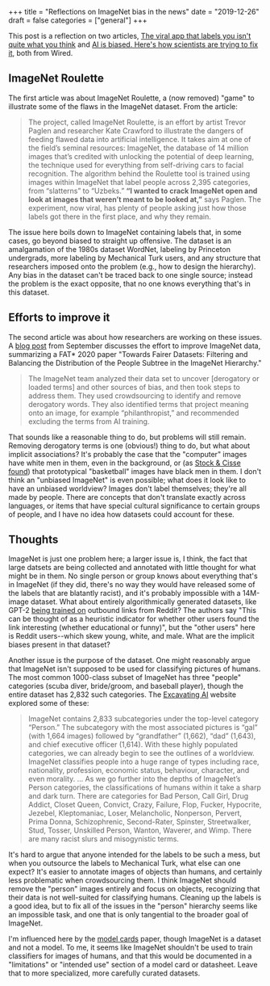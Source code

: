+++
title = "Reflections on ImageNet bias in the news"
date = "2019-12-26"
draft = false
categories = ["general"]
+++

This post is a reflection on two articles, [The viral app that labels you isn't quite what you think](https://www.wired.com/story/viral-app-labels-you-isnt-what-you-think/) and [AI is biased. Here's how scientists are trying to fix it](https://www.wired.com/story/ai-biased-how-scientists-trying-fix/), both from Wired.

<!--more-->

## ImageNet Roulette
The first article was about ImageNet Roulette, a (now removed) "game" to illustrate some of the flaws in the ImageNet dataset. From the article:

> The project, called ImageNet Roulette, is an effort by artist Trevor Paglen and researcher Kate Crawford to illustrate the dangers of feeding flawed data into artificial intelligence. It takes aim at one of the field’s seminal resources: ImageNet, the database of 14 million images that’s credited with unlocking the potential of deep learning, the technique used for everything from self-driving cars to facial recognition. The algorithm behind the Roulette tool is trained using images within ImageNet that label people across 2,395 categories, from “slatterns” to “Uzbeks.” **“I wanted to crack ImageNet open and look at images that weren’t meant to be looked at,”** says Paglen. The experiment, now viral, has plenty of people asking just how those labels got there in the first place, and why they remain.

The issue here boils down to ImageNet containing labels that, in some cases, go beyond biased to straight up offensive. The dataset is an amalgamation of the 1980s dataset WordNet, labeling by Princeton undergrads, more labeling by Mechanical Turk users, and any structure that researchers imposed onto the problem (e.g., how to design the hierarchy). Any bias in the dataset can't be traced back to one single source; instead the problem is the exact opposite, that no one knows everything that's in this dataset.


## Efforts to improve it
The second article was about how researchers are working on these issues. A [blog post](http://image-net.org/update-sep-17-2019) from September discusses the effort to improve ImageNet data, summarizing a FAT* 2020 paper "Towards Fairer Datasets: Filtering and Balancing the Distribution of the People Subtree in the ImageNet Hierarchy."

> The ImageNet team analyzed their data set to uncover [derogatory or loaded terms] and other sources of bias, and then took steps to address them. They used crowdsourcing to identify and remove derogatory words. They also identified terms that project meaning onto an image, for example “philanthropist,” and recommended excluding the terms from AI training.

That sounds like a reasonable thing to do, but problems will still remain. Removing derogatory terms is one (obvious!) thing to do, but what about implicit associations? It's probably the case that the "computer" images have white men in them, even in the background, or (as [Stock & Cisse found](https://arxiv.org/abs/1711.11443)) that prototypical "basketball" images have black men in them. I don't think an "unbiased ImageNet" is even possible; what does it look like to have an unbiased worldview? Images don't label themselves; they're all made by people. There are concepts that don't translate exactly across languages, or items that have special cultural significance to certain groups of people, and I have no idea how datasets could account for these.


## Thoughts
ImageNet is just one problem here; a larger issue is, I think, the fact that large datsets are being collected and annotated with little thought for what might be in them. No single person or group knows about everything that's in ImageNet (if they did, there's no way they would have released some of the labels that are blatantly racist), and it's probably impossible with a 14M-image dataset. What about entirely algorithmically generated datasets, like GPT-2 [being trained on](https://openai.com/blog/better-language-models/#fn1) outbound links from Reddit? The authors say "This can be thought of as a heuristic indicator for whether other users found the link interesting (whether educational or funny)", but the "other users" here is Reddit users--which skew young, white, and male. What are the implicit biases present in that dataset?

Another issue is the purpose of the dataset. One might reasonably argue that ImageNet isn't supposed to be used for classifying pictures of humans. The most common 1000-class subset of ImageNet has three "people" categories (scuba diver, bride/groom, and baseball player), though the entire dataset has 2,832 such categories. The [Excavating AI](https://www.excavating.ai/) website explored some of these:

> ImageNet contains 2,833 subcategories under the top-level category “Person.” The subcategory with the most associated pictures is “gal” (with 1,664 images) followed by “grandfather” (1,662), “dad” (1,643), and chief executive officer (1,614). With these highly populated categories, we can already begin to see the outlines of a worldview. ImageNet classifies people into a huge range of types including race, nationality, profession, economic status, behaviour, character, and even morality. ... As we go further into the depths of ImageNet’s Person categories, the classifications of humans within it take a sharp and dark turn. There are categories for Bad Person, Call Girl, Drug Addict, Closet Queen, Convict, Crazy, Failure, Flop, Fucker, Hypocrite, Jezebel, Kleptomaniac, Loser, Melancholic, Nonperson, Pervert, Prima Donna, Schizophrenic, Second-Rater, Spinster, Streetwalker, Stud, Tosser, Unskilled Person, Wanton, Waverer, and Wimp. There are many racist slurs and misogynistic terms.

It's hard to argue that anyone intended for the labels to be such a mess, but when you outsource the labels to Mechanical Turk, what else can one expect? It's easier to annotate images of objects than humans, and certainly less problematic when crowdsourcing them. I think ImageNet should remove the "person" images entirely and focus on objects, recognizing that their data is not well-suited for classifying humans. Cleaning up the labels is a good idea, but to fix all of the issues in the "person" hierarchy seems like an impossible task, and one that is only tangential to the broader goal of ImageNet.

I'm influenced here by the [model cards](../papers/model_cards_mitchell.md) paper, though ImageNet is a dataset and not a model. To me, it seems like ImageNet shouldn't be used to train classifiers for images of humans, and that this would be documented in a "limitations" or "intended use" section of a model card or datasheet. Leave that to more specialized, more carefully curated datasets.
